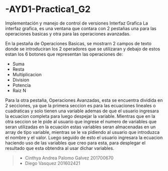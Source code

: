 # -AYD1-Practica1_G2
Implementación y manejo de control de versiones
Interfaz Grafica
La interfaz grafica, es una ventana que contara con 2 pestañas una para las
operaciones basicas y otra para las operaciones avanzadas.

En la pestaña de Operaciones Basicas, se mostrarn 2 campos de texto donde se
introduciran los 2 operadores que se utilizaran y debajo de estos estan los 6 botones que
representan las operaciones de:

- Suma
- Resta
- Multiplicacion
- Division
- Potencia
- Raiz N

Para la otra pestaña, Operaciones Avanzadas, esta se encuentra dividida en 2 secciones, ya que la primera seccion es para las ecuaciones lineales o cuadraticas y solo tienen una variable ademas de que el usuario ingresara la ecuacion completa para luego despejar la variable. Mientras que en la otra seccion se le pide al usuario que ingrese el numero de variables que seran utilizadas en la ecuación estas variables seran almacenadas en un array de tipo variable, mientras se le va pidiendo al usuario que introduzca el nombre y el valor. Luego seguido de esto el usuario ingresara la ecuacion haciendo uso de las variables que creo para esta, para desplegar el resultado que esta obtendra al usar dichar variables.

>- Cinthya Andrea Palomo Galvez 201700670
>- Diego Vasquez 201602421

